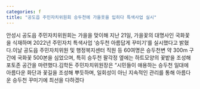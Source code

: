 ```yaml
---
categories: f
title: "공도읍 주민자치위원회 승두천에 가을옷을 입히다 특색사업 실시"
---
```

안성시 공도읍 주민자치위원회는 가을을 맞이해 지난 21일, 가을꽃의 대명사인 국화꽃을 식재하며 2022년 주민자치 특색사업 ‘승두천 아름답게 꾸미기’를 실시했다고 밝혔다.이날 공도읍 주민자치위원 및 행정복지센터 직원 등 60여명은 승두천변 약 300m 구간에 국화꽃 500본을 심었으며, 특히 승두천 팔각정 옆에는 하트모양의 꽃밭을 조성해 포토존 공간을 마련했다.김학돈 주민자치위원장은 “시민들이 애용하는 승두천 일대에 아름다운 화단과 꽃길을 조성해 뿌듯하며, 일회성이 아닌 지속적인 관리를 통해 아름다운 승두천 꾸미기에 최선을 다하겠다